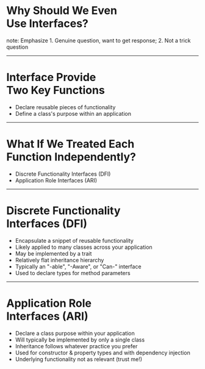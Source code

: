 # Why Should We Even<br />Use Interfaces?

note: Emphasize 1. Genuine question, want to get response; 2. Not a trick question

***

# Interface Provide<br />Two Key Functions

- Declare reusable pieces of functionality <!-- .element: class="fragment" -->
- Define a class's purpose within an application <!-- .element: class="fragment" -->

***

# What If We Treated Each<br />Function Independently?

- Discrete Functionality Interfaces (DFI) <!-- .element: class="fragment" -->
- Application Role Interfaces (ARI) <!-- .element: class="fragment" -->

***

# Discrete Functionality<br />Interfaces (DFI)

- Encapsulate a snippet of reusable functionality <!-- .element: class="fragment" -->
- Likely applied to many classes across your application <!-- .element: class="fragment" -->
- May be implemented by a trait <!-- .element: class="fragment" -->
- Relatively flat inheritance hierarchy <!-- .element: class="fragment" -->
- Typically an "-able", "-Aware", or "Can-" interface <!-- .element: class="fragment" -->
- Used to declare types for method parameters <!-- .element: class="fragment" -->

***

# Application Role<br />Interfaces (ARI)

- Declare a class purpose within your application <!-- .element: class="fragment" -->
- Will typically be implemented by only a single class <!-- .element: class="fragment" -->
- Inheritance follows whatever practice you prefer <!-- .element: class="fragment" -->
- Used for constructor & property types and with dependency injection <!-- .element: class="fragment" -->
- Underlying functionality not as relevant (trust me!) <!-- .element: class="fragment" -->
